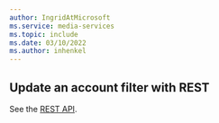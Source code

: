 ```yaml
---
author: IngridAtMicrosoft
ms.service: media-services 
ms.topic: include
ms.date: 03/10/2022
ms.author: inhenkel
---
```


## Update an account filter with REST

See the [REST API](/rest/api/media/account-filters/update).
